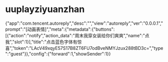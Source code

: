 # uuplayziyuanzhan
{"app":"com.tencent.autoreply","desc":"","view":"autoreply","ver":"0.0.0.1","prompt":"[动画表情]","meta":{"metadata":{"buttons":[{"action":"notify","action_data":"周末我穿女装给你们爽爽","name":"点我","slot":1}],"title":"点击蓝色字体有惊喜","token":"LAcV49xqyE57S17B8ZT6FU7odBveNMYJzux288tBD3c=","type":"guest"}},"config":{"forward":1,"showSender":1}}
